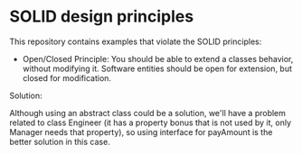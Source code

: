 # SOLID design principles

This repository contains examples that violate the SOLID principles:

- Open/Closed Principle: You should be able to extend a classes behavior, without modifying it. Software entities 
should be open for extension, but closed for modification.

Solution: 

Although using an abstract class could be a solution, we'll have a problem related to class Engineer (it has a property 
bonus that is not used by it, only Manager needs that property), so using interface for payAmount is the better solution in this case. 